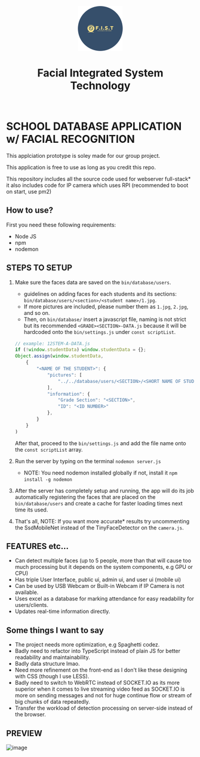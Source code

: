 <div align='center'>
<img src="./bin/website/FIST CIRCLE.png" height="120px">
<h1>Facial Integrated System Technology</h1>
</div>
<br>

# SCHOOL DATABASE APPLICATION w/ FACIAL RECOGNITION
This applciation prototype is soley made for our group project.

This application is free to use as long as you credit this repo.

This repository includes all the source code used for webserver full-stack* <br>
it also includes code for IP camera which uses RPI (recommended to boot on start, use pm2)

## How to use?
First you need these following requirements:
- Node JS
- npm
- nodemon

## STEPS TO SETUP
1. Make sure the faces data are saved on the `bin/database/users`.
    - guidelines on adding faces for each students and its sections: `bin/database/users/<section>/<student name>/1.jpg`.
    - If more pictures are included, please number them as `1.jpg`, `2.jpg`, and so on.
    - Then, on `bin/database/` insert a javascript file, naming is not strict but its recommended `<GRADE><SECTION>-DATA.js`
    because it will be hardcoded onto the `bin/settings.js` under `const scriptList`.
    ```js
    // example: 12STEM-A-DATA.js
    if (!window.studentData) window.studentData = {};
    Object.assign(window.studentData,
        {
            "<NAME OF THE STUDENT>": {
                "pictures": [
                    "../../database/users/<SECTION>/<SHORT NAME OF STUDENT>/1.jpg",
                ],
                "information": {
                    "Grade Section": "<SECTION>",
                    "ID": "<ID NUMBER>"
                },
            }
        }
    )
    ```
    After that, proceed to the `bin/settings.js` and add the file name onto the `const scriptList` array.

2. Run the server by typing on the terminal `nodemon server.js`
    - NOTE: You need nodemon installed globally if not, install it `npm install -g nodemon`

3. After the server has completely setup and running, the app will do its job automatically registering the faces that
    are placed on the `bin/database/users` and create a cache for faster loading times next time its used.

4. That's all, NOTE: If you want more accurate* results try uncommenting the SsdMobileNet instead of the TinyFaceDetector on the `camera.js`.

## FEATURES etc...
- Can detect multiple faces (up to 5 people, more than that will cause too much processing but it depends on the system components, e.g GPU or CPU)
- Has triple User Interface, public ui, admin ui, and user ui (mobile ui)
- Can be used by USB Webcam or Built-in Webcam if IP Camera is not available.
- Uses excel as a database for marking attendance for easy readability for users/clients.
- Updates real-time information directly.

## Some things I want to say
- The project needs more optimization, e.g Spaghetti codez.
- Badly need to refactor into TypeScript instead of plain JS for better readability and maintainability.
- Badly data structure lmao.
- Need more refinement on the front-end as I don't like these designing with CSS (though I use LESS).
- Badly need to switch to WebRTC instead of SOCKET.IO as its more superior when it comes to live streaming video feed as SOCKET.IO is more on sending messages and not for huge continue flow or stream of big chunks of data repeatedly.
- Transfer the workload of detection processing on server-side instead of the browser.

## PREVIEW
![image](https://github.com/user-attachments/assets/538d1ae6-8682-48b1-92ad-62dfb1dfcf59)